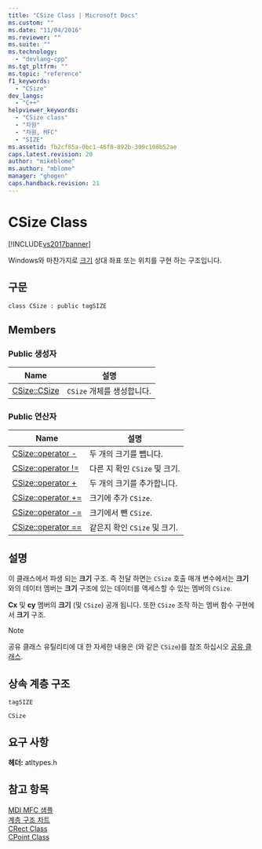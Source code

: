 ```yaml
---
title: "CSize Class | Microsoft Docs"
ms.custom: ""
ms.date: "11/04/2016"
ms.reviewer: ""
ms.suite: ""
ms.technology: 
  - "devlang-cpp"
ms.tgt_pltfrm: ""
ms.topic: "reference"
f1_keywords: 
  - "CSize"
dev_langs: 
  - "C++"
helpviewer_keywords: 
  - "CSize class"
  - "차원"
  - "차원, MFC"
  - "SIZE"
ms.assetid: fb2cf85a-0bc1-46f8-892b-309c108b52ae
caps.latest.revision: 20
author: "mikeblome"
ms.author: "mblome"
manager: "ghogen"
caps.handback.revision: 21
---
```

# CSize Class
[!INCLUDE[vs2017banner](../../assembler/inline/includes/vs2017banner.md)]

Windows와 마찬가지로  [크기](http://msdn.microsoft.com/library/windows/desktop/dd145106) 상대 좌표 또는 위치를 구현 하는 구조입니다.  
  
## 구문  
  
```  
class CSize : public tagSIZE  
```  
  
## Members  
  
### Public 생성자  
  
|Name|설명|  
|----------|--------|  
|[CSize::CSize](../Topic/CSize::CSize.md)|`CSize` 개체를 생성합니다.|  
  
### Public 연산자  
  
|Name|설명|  
|----------|--------|  
|[CSize::operator \-](../Topic/CSize::operator%20-.md)|두 개의 크기를 뺍니다.|  
|[CSize::operator \!\=](../Topic/CSize::operator%20!=.md)|다른 지 확인 `CSize` 및 크기.|  
|[CSize::operator \+](../Topic/CSize::operator%20+.md)|두 개의 크기를 추가합니다.|  
|[CSize::operator \+\=](../Topic/CSize::operator%20+=.md)|크기에 추가 `CSize`.|  
|[CSize::operator \-\=](../Topic/CSize::operator%20-=.md)|크기에서 뺀 `CSize`.|  
|[CSize::operator \=\=](../Topic/CSize::operator%20==.md)|같은지 확인 `CSize` 및 크기.|  
  
## 설명  
 이 클래스에서 파생 되는  **크기** 구조.  즉 전달 하면는 `CSize` 호출 매개 변수에서는  **크기** 와의 데이터 멤버는  **크기** 구조에 있는 데이터를 액세스할 수 있는 멤버의 `CSize`.  
  
 **Cx** 및  **cy** 멤버의  **크기** \(및 `CSize`\) 공개 됩니다.  또한 `CSize` 조작 하는 멤버 함수 구현에서  **크기** 구조.  
  
> [!NOTE]
>  공유 클래스 유틸리티에 대 한 자세한 내용은 \(와 같은 `CSize`\)를 참조 하십시오  [공유 클래스](../../atl-mfc-shared/atl-mfc-shared-classes.md).  
  
## 상속 계층 구조  
 `tagSIZE`  
  
 `CSize`  
  
## 요구 사항  
 **헤더:** atltypes.h  
  
## 참고 항목  
 [MDI MFC 샘플](../../top/visual-cpp-samples.md)   
 [계층 구조 차트](../../mfc/hierarchy-chart.md)   
 [CRect Class](../../atl-mfc-shared/reference/crect-class.md)   
 [CPoint Class](../../atl-mfc-shared/reference/cpoint-class.md)